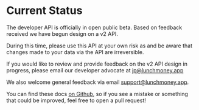 # Current Status

The developer API is officially in open public beta. Based on feedback received we have begun design on a v2 API.

During this time, please use this API at your own risk as and be aware that changes made to your data via the API are irreversible.

If you would like to review and provide feedback on the v2 API design in progress, please email our developer advocate at [jp@lunchmoney.app](mailto:jp@lunchmoney.app)

We also welcome general feedback via email [support@lunchmoney.app](mailto:support@lunchmoney.app). 

You can find these docs [on Github](https://github.com/lunch-money/developers), so if you see a mistake or something that could be improved, feel free to open a pull request!
